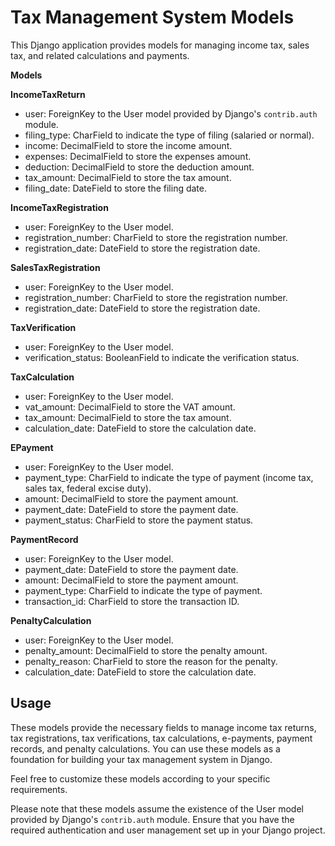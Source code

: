 # Tax Management System Models

This Django application provides models for managing income tax, sales tax, and related calculations and payments.

**Models**

**IncomeTaxReturn**
- user: ForeignKey to the User model provided by Django's `contrib.auth` module.
- filing_type: CharField to indicate the type of filing (salaried or normal).
- income: DecimalField to store the income amount.
- expenses: DecimalField to store the expenses amount.
- deduction: DecimalField to store the deduction amount.
- tax_amount: DecimalField to store the tax amount.
- filing_date: DateField to store the filing date.

**IncomeTaxRegistration**
- user: ForeignKey to the User model.
- registration_number: CharField to store the registration number.
- registration_date: DateField to store the registration date.

**SalesTaxRegistration**
- user: ForeignKey to the User model.
- registration_number: CharField to store the registration number.
- registration_date: DateField to store the registration date.

**TaxVerification**
- user: ForeignKey to the User model.
- verification_status: BooleanField to indicate the verification status.

**TaxCalculation**
- user: ForeignKey to the User model.
- vat_amount: DecimalField to store the VAT amount.
- tax_amount: DecimalField to store the tax amount.
- calculation_date: DateField to store the calculation date.

**EPayment**
- user: ForeignKey to the User model.
- payment_type: CharField to indicate the type of payment (income tax, sales tax, federal excise duty).
- amount: DecimalField to store the payment amount.
- payment_date: DateField to store the payment date.
- payment_status: CharField to store the payment status.

**PaymentRecord**
- user: ForeignKey to the User model.
- payment_date: DateField to store the payment date.
- amount: DecimalField to store the payment amount.
- payment_type: CharField to indicate the type of payment.
- transaction_id: CharField to store the transaction ID.

**PenaltyCalculation**
- user: ForeignKey to the User model.
- penalty_amount: DecimalField to store the penalty amount.
- penalty_reason: CharField to store the reason for the penalty.
- calculation_date: DateField to store the calculation date.

## Usage

These models provide the necessary fields to manage income tax returns, tax registrations, tax verifications, tax calculations, e-payments, payment records, and penalty calculations. You can use these models as a foundation for building your tax management system in Django.

Feel free to customize these models according to your specific requirements.

Please note that these models assume the existence of the User model provided by Django's `contrib.auth` module. Ensure that you have the required authentication and user management set up in your Django project.
